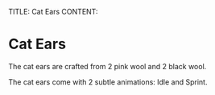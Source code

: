 TITLE: Cat Ears
CONTENT:
# Cat Ears

The cat ears are crafted from 2 pink wool and 2 black wool.

The cat ears come with 2 subtle animations:
Idle and Sprint.
